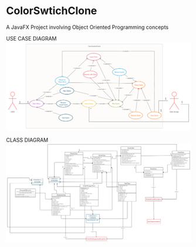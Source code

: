 # ColorSwtichClone
A JavaFX Project involving Object Oriented Programming concepts

USE CASE DIAGRAM
![Use Case Digram](https://github.com/Priyansh19077/ColorSwtichClone/blob/master/Use%20Case%20Diagram.png)


CLASS DIAGRAM
![Use Case Digram](https://github.com/Priyansh19077/ColorSwtichClone/blob/master/Class%20Diagram.png)

